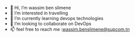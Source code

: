 - 👋 Hi, I’m wassim ben slimene
- 👀 I’m interested in travelling
- 🌱 I’m currently learning devops technologies
- 💞️ I’m looking to collaborate on DevOps
- 📫 feel free to reach me :wassim.benslimene@supcom.tn

<!---
wassimbenslimene/wassimbenslimene is a ✨ special ✨ repository because its `README.md` (this file) appears on your GitHub profile.
You can click the Preview link to take a look at your changes.
--->
